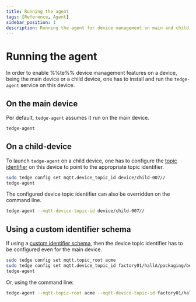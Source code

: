 ```yaml
---
title: Running the agent
tags: [Reference, Agent]
sidebar_position: 1
description: Running the agent for device management on main and child devices
---
```


# Running the agent

In order to enable %%te%% device management features on a device,
being the main device or a child device,
one has to install and run the `tedge-agent` service on this device.

## On the main device

Per default, `tedge-agent` assumes it run on the main device.

```sh title="running tedge-agent on the main device"
tedge-agent
```

## On a child-device

To launch `tedge-agent` on a child device,
one has to configure the [topic identifier](../mqtt-api.md#group-identifier)
on this device to point to the appropriate topic identifier.

```sh title="running tedge-agent on the child device child-007"
sudo tedge config set mqtt.device_topic_id device/child-007//
tedge-agent 
```

The configured device topic identifier can also be overridden on the command line.

```sh title="running tedge-agent on the child device child-007"
tedge-agent --mqtt-device-topic-id device/child-007//
```

## Using a custom identifier schema

If using a [custom identifier schema](/contribute/design/mqtt-topic-design.md#using-custom-identifier-schemas),
then the device topic identifier has to be configured even for the main device.

```sh title="running tedge-agent when using a custom identifier schema"
sudo tedge config set mqtt.topic_root acme
sudo tedge config set mqtt.device_topic_id factory01/hallA/packaging/belt001
tedge-agent 
```

Or, using the command line:
```sh title="running tedge-agent while using a custom identifier schema"
tedge-agent --mqtt-topic-root acme --mqtt-device-topic-id factory01/hallA/packaging/belt001
```
